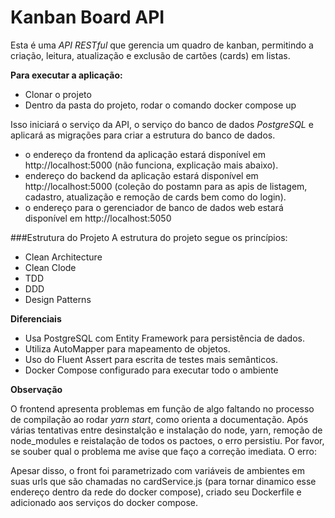# Kanban Board API

Esta é uma _API RESTful_ que gerencia um quadro de kanban, permitindo a criação, leitura, atualização e exclusão de cartões (cards) em listas.

**Para executar a aplicação:**

- Clonar o projeto
- Dentro da pasta do projeto, rodar o comando docker compose up

Isso iniciará o serviço da API, o serviço do banco de dados _PostgreSQL_ e aplicará as migrações para criar a estrutura do banco de dados.

- o endereço da frontend da aplicação estará disponível em http://localhost:5000 (não funciona, explicação mais abaixo).
- endereço do backend da aplicação estará disponível em http://localhost:5000 (coleção do postamn para as apis de listagem, cadastro, atualização e remoção de cards bem como do login).
- o endereço para o gerenciador de banco de dados web estará disponível em http://localhost:5050

###Estrutura do Projeto
A estrutura do projeto segue os princípios:

- Clean Architecture
- Clean Clode
- TDD
- DDD
- Design Patterns

**Diferenciais**

- Usa PostgreSQL com Entity Framework para persistência de dados.
- Utiliza AutoMapper para mapeamento de objetos.
- Uso do Fluent Assert para escrita de testes mais semânticos.
- Docker Compose configurado para executar todo o ambiente

**Observação**

O frontend apresenta problemas em função de algo faltando no processo de compilação ao rodar _yarn start_, como orienta a documentação. Após várias tentativas entre desinstalção e instalação do node, yarn, remoção de node_modules e reistalação de todos os pactoes, o erro persistiu. Por favor, se souber qual o problema me avise que faço a correção imediata. O erro:

Apesar disso, o front foi parametrizado com variáveis de ambientes em suas urls que são chamadas no cardService.js (para tornar dinamico esse endereço dentro da rede do docker compose), criado seu Dockerfile e adicionado aos serviços do docker compose.
